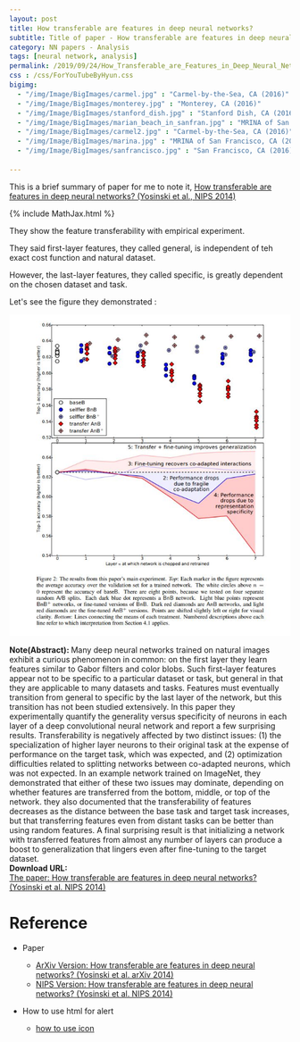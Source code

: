 ```yaml
---
layout: post
title: How transferable are features in deep neural networks?
subtitle: Title of paper - How transferable are features in deep neural networks?
category: NN papers - Analysis
tags: [neural network, analysis]
permalink: /2019/09/24/How_Transferable_are_Features_in_Deep_Neural_Networks/
css : /css/ForYouTubeByHyun.css
bigimg: 
  - "/img/Image/BigImages/carmel.jpg" : "Carmel-by-the-Sea, CA (2016)"
  - "/img/Image/BigImages/monterey.jpg" : "Monterey, CA (2016)"
  - "/img/Image/BigImages/stanford_dish.jpg" : "Stanford Dish, CA (2016)"
  - "/img/Image/BigImages/marian_beach_in_sanfran.jpg" : "MRINA of San Francisco, CA (2016)"
  - "/img/Image/BigImages/carmel2.jpg" : "Carmel-by-the-Sea, CA (2016)"
  - "/img/Image/BigImages/marina.jpg" : "MRINA of San Francisco, CA (2016)"
  - "/img/Image/BigImages/sanfrancisco.jpg" : "San Francisco, CA (2016)"
  
---
```


This is a brief summary of paper for me to note it, [How transferable are features in deep neural networks? (Yosinski et al., NIPS 2014)](https://papers.nips.cc/paper/5347-how-transferable-are-features-in-deep-neural-networks)

{% include MathJax.html %}


They show the feature transferability with empirical experiment. 

They said first-layer features, they called general, is independent of teh exact cost function and natural dataset. 

However, the last-layer features, they called specific, is greatly dependent on the chosen dataset and task. 

Let's see the figure they demonstrated :


![Yosinski et al., NIPS 2014](/img/Image/NaturalLanguageProcessing/NLPLabs/Paper_Investigation/Neural_Network/2019-09-24-How_Transferable_are_Features_in_Deep_Neural_Networks/how_transferable_are_features_in_deep_neural_networks.JPG)



<div class="alert alert-info" role="alert"><i class="fa fa-info-circle"></i> <b>Note(Abstract): </b>
Many deep neural networks trained on natural images exhibit a curious phenomenon in common: on the first layer they learn features similar to Gabor filters and color blobs. Such first-layer features appear not to be specific to a particular dataset or task, but general in that they are applicable to many datasets and tasks. Features must eventually transition from general to specific by the last layer of the network, but this transition has not been studied extensively. In this paper they experimentally quantify the generality versus specificity of neurons in each layer of a deep convolutional neural network and report a few surprising results. Transferability is negatively affected by two distinct issues: (1) the specialization of higher layer neurons to their original task at the expense of performance on the target task, which was expected, and (2) optimization difficulties related to splitting networks between co-adapted neurons, which was not expected. In an example network trained on ImageNet, they demonstrated that either of these two issues may dominate, depending on whether features are transferred from the bottom, middle, or top of the network. they also documented that the transferability of features decreases as the distance between the base task and target task increases, but that transferring features even from distant tasks can be better than using random features. A final surprising result is that initializing a network with transferred features from almost any number of layers can produce a boost to generalization that lingers even after fine-tuning to the target dataset.
</div>
    
<div class="alert alert-success" role="alert"><i class="fa fa-paperclip fa-lg"></i> <b>Download URL: </b><br>
  <a href="https://papers.nips.cc/paper/5347-how-transferable-are-features-in-deep-neural-networks">The paper: How transferable are features in deep neural networks? (Yosinski et al. NIPS 2014)</a>
</div>

# Reference 

- Paper 
  - [ArXiv Version: How transferable are features in deep neural networks? (Yosinski et al. arXiv 2014)](https://arxiv.org/abs/1411.1792)
  - [NIPS Version: How transferable are features in deep neural networks? (Yosinski et al. NIPS 2014)](https://papers.nips.cc/paper/5347-how-transferable-are-features-in-deep-neural-networks)
  
 
- How to use html for alert
  - [how to use icon](http://idratherbewriting.com/documentation-theme-jekyll/mydoc_icons.html)
